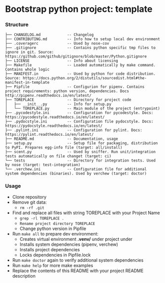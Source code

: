 # Bootstrap python project: template

### Structure
```
├── CHANGELOG.md            -- Changelog
├── CONTRIBUTING.md         -- Info how to setup local dev environment
├── .coveragerc             -- Used by nose-cov
├── .gitignore              -- Contains python specific tmp files to ignore in git. Source: https://github.com/github/gitignore/blob/master/Python.gitignore
├── LICENSE                 -- Info about licensing
├── Makefile                -- Loaded automatically by make command. Contains whole logic
├── MANIFEST.in             -- Used by python for code distribution. Source: https://docs.python.org/2/distutils/sourcedist.html#the-manifest-in-template
├── Pipfile                 -- Configurion for pipenv. Contains project requirements: python version, dependencies. Docs http://pipenv.readthedocs.io/en/latest/
├── TOREPLACE               -- Directory for project code
│   ├── __init__.py         -- Info for setup.py
│   └── TOREPLACE.py        -- Main module of the project (entrypoint)
├── .pycodestyle.ini        -- Configuration for pycodestyle. Docs: https://pycodestyle.readthedocs.io/en/latest/
├── .pydocstyle.ini         -- Configuration file pydocstyle. Docs: https://pydocstyle.readthedocs.io/en/latest/
├── .pylint.ini             -- Configuration for pylint. Docs: https://pylint.readthedocs.io/en/latest/
├── README.md               -- Documentation, usage
├── setup.py                -- Setup file for packaging, distribution to PyPI. Prepares egg-info file (target: all/install)
├── scent.py                -- Used by sniffer. Run unit/integration tests automatically on file changet (target: ci)
└── tests                   -- Directory for integration tests. Used by nose (target: test-integration)
└── .verchew.ini            -- Configuration file for additional system dependencies (binaries). Used by verchew (target: doctor)
```


### Usage

* Clone repository
* Remove git data:
    * ```rm -rf .git```
* Find and replace all files with string TOREPLACE with your Project Name
    * ```grep -rl TOREPLACE .```
    * ```Rename project directory TOREPLACE```
    * Change python version in Pipfile
* Run `make all` to prepare dev environment:
    * Creates virtual environment **.venv/** under project under
    * Installs system dependencies (pipenv, verchew)
    * Installs project dependencies
    * Locks dependencies in Pipfile.lock
* Run `make doctor` again to verify additional system dependencies
* Run `make help` for more make examples
* Replace the contents of this README with your project README description 
